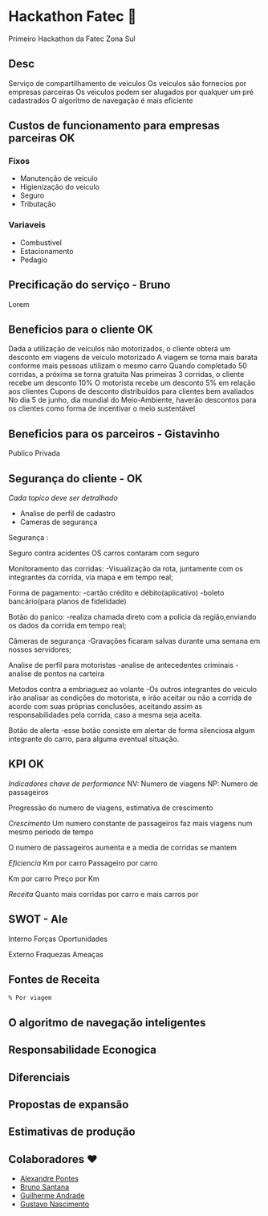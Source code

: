 
# Hackathon Fatec :rocket:
Primeiro Hackathon da Fatec Zona Sul


## Desc 
Serviço de compartilhamento de veiculos
Os veiculos são fornecios por empresas parceiras
Os veiculos podem ser alugados por qualquer um pré cadastrados
O algoritmo de navegação é mais eficiente 



## Custos de funcionamento para empresas parceiras OK
### Fixos
- Manutenção de veiculo
- Higienização do veiculo
- Seguro
- Tributação 

### Variaveis 
- Combustivel
- Estacionamento 
- Pedagio


## Precificação do serviço - Bruno
Lorem 


## Beneficios para o cliente OK
Dada a utilização de veículos não motorizados, o cliente obterá um desconto em viagens de veículo motorizado
A viagem se torna mais barata conforme mais pessoas utilizam o mesmo carro
Quando completado 50 corridas, a próxima se torna gratuita
Nas primeiras 3 corridas, o cliente recebe um desconto 10%
O motorista recebe um desconto 5% em relação aos clientes
Cupons de desconto distribuídos para clientes bem avaliados
No dia 5 de junho, dia mundial do Meio-Ambiente, haverão descontos para os clientes como forma de incentivar o meio sustentável

## Beneficios para os parceiros - Gistavinho
Publico 
Privada



## Segurança do cliente - OK
*Cada topico deve ser detralhado*
- Analise de perfil de cadastro
- Cameras de segurança

Segurança :

Seguro contra acidentes
OS carros contaram com seguro 

Monitoramento das corridas:
-Visualização da rota, juntamente com os integrantes da corrida, via mapa e em tempo real;

Forma de pagamento:
-cartão crédito e débito(aplicativo)
-boleto bancário(para planos de fidelidade)

Botão do panico:
-realiza chamada direto com a policia da região,enviando os dados da corrida em tempo real;

Câmeras de segurança
-Gravações ficaram salvas durante uma semana em nossos servidores;

Analise de perfil para motoristas 
-analise de antecedentes criminais
-analise de pontos na carteira

Metodos contra a embriaguez ao volante 
-Os outros integrantes do veiculo irão analisar as condições do motorista, e irão aceitar ou não a corrida de acordo com suas próprias conclusões, aceitando assim  as responsabilidades pela corrida, caso a mesma seja aceita.

Botão de alerta 
-esse botão consiste em alertar de forma silenciosa algum integrante do carro, para alguma eventual situação.






## KPI OK
*Indicadores chave de performance*
NV: Numero de viagens 
NP: Numero de passageiros 

Progressão do numero de viagens, estimativa de crescimento 



*Crescimento*
Um numero constante de passageiros faz mais viagens num mesmo periodo de tempo

O numero de passageiros aumenta e a media de corridas se mantem


*Eficiencia*
Km por carro
Passageiro por carro


Km por carro
Preço por Km


*Receita*
Quanto mais corridas por carro e mais carros por



## SWOT - Ale
Interno
    Forças 
    Oportunidades

Externo
    Fraquezas
    Ameaças



## Fontes de Receita
    % Por viagem



## O algoritmo de navegação inteligentes


## Responsabilidade Econogica



## Diferenciais

## Propostas de expansão

## Estimativas de produção


## Colaboradores ❤️

- [Alexandre Pontes]()
- [Bruno Santana]()
- [Guilherme Andrade]()
- [Gustavo Nascimento]()
